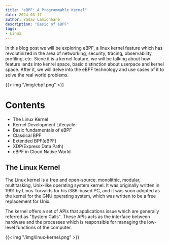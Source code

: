 ```yaml
---
title: "eBPF: A Programmable Kernel"
date: 2024-03-17
author: Yadav Lamichhane
description: "Basic of eBPF"
tags:
- Linux
---
```


In this blog post we will be exploring eBPF, a linux kernel feature which has revolutinized in the area of networking, security, tracing, observability, profiling, etc. Sicne it is a kernel feature, we will be talking about how feature lands into kenrel space, basic distinction about userpace and kernel space.
After it, we will delve into the eBPF technology and use cases of it to solve the real world problems.

{{< img "/img/ebpf.png" >}}

# Contents
- The Linux Kernel
- Kernel Development Lifecycle
- Basic fundamentals of eBPF
- Classical BPF
- Extended BPF(eBPF)
- XDP(Express Data Path)
- eBPF in Cloud Native World

## The Linux Kernel

The Linux kernel is a free and open-source, monolithic, modular, multitasking, Unix-like operating system kernel. It was originally written in 1991 by Linus Torvalds for his i386-based PC, and it was soon adopted as the kernel for the GNU operating system, which was written to be a free replacement for Unix.

The kernel offers a set of APIs that applications issue which are generally referred as "System Calls". These APIs acts as the interface between hardware and the processes which is responsible for managing the low-level functions of the computer.

{{< img "/img/linux-kernel.png" >}}
